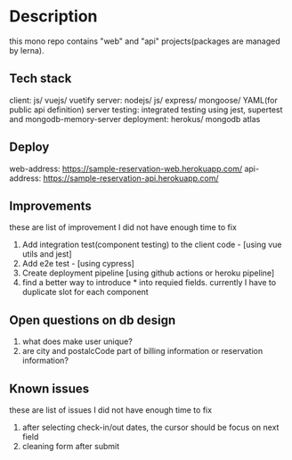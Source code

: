 # Description
this mono repo contains "web" and "api" projects(packages are managed by lerna).

## Tech stack
client: js/ vuejs/ vuetify
server: nodejs/ js/ express/ mongoose/ YAML(for public api definition)
server testing: integrated testing using jest, supertest and mongodb-memory-server
deployment: herokus/ mongodb atlas

## Deploy
web-address: https://sample-reservation-web.herokuapp.com/
api-address: https://sample-reservation-api.herokuapp.com/

## Improvements
these are list of improvement I did not have enough time to fix
1. Add integration test(component testing) to the client code - [using vue utils and jest]
2. Add e2e test - [using cypress]
3. Create deployment pipeline [using github actions or heroku pipeline]
4. find a better way to introduce * into requied fields. currently I have to duplicate slot for each component

## Open questions on db design
1. what does make user unique?
2. are city and postalcCode part of billing information or reservation information?

## Known issues
these are list of issues I did not have enough time to fix

1. after selecting check-in/out dates, the cursor should be focus on next field
2. cleaning form after submit